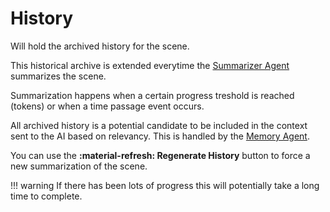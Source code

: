# History

Will hold the archived history for the scene.

This historical archive is extended everytime the [Summarizer Agent](/user-guide/agents/summarizer/) summarizes the scene.

Summarization happens when a certain progress treshold is reached (tokens) or when a time passage event occurs.

All archived history is a potential candidate to be included in the context sent to the AI based on relevancy. This is handled by the [Memory Agent](/user-guide/agents/memory/).

You can use the **:material-refresh: Regenerate History** button to force a new summarization of the scene.

!!! warning
    If there has been lots of progress this will potentially take a long time to complete.